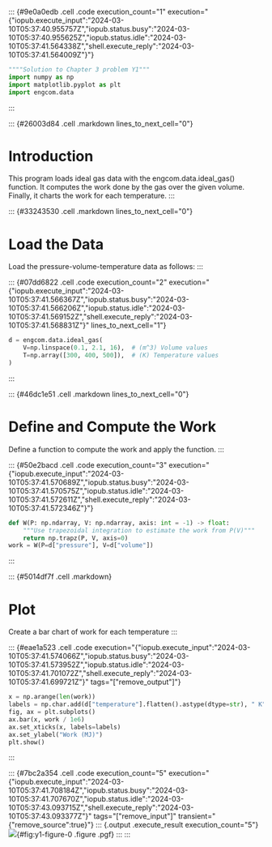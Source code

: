 ::: {#9e0a0edb .cell .code execution_count="1" execution="{\"iopub.execute_input\":\"2024-03-10T05:37:40.955757Z\",\"iopub.status.busy\":\"2024-03-10T05:37:40.955625Z\",\"iopub.status.idle\":\"2024-03-10T05:37:41.564338Z\",\"shell.execute_reply\":\"2024-03-10T05:37:41.564009Z\"}"}
``` python
""""Solution to Chapter 3 problem Y1"""
import numpy as np
import matplotlib.pyplot as plt
import engcom.data
```
:::

::: {#26003d84 .cell .markdown lines_to_next_cell="0"}
# Introduction

This program loads ideal gas data with the engcom.data.ideal_gas()
function. It computes the work done by the gas over the given volume.
Finally, it charts the work for each temperature.
:::

::: {#33243530 .cell .markdown lines_to_next_cell="0"}
# Load the Data

Load the pressure-volume-temperature data as follows:
:::

::: {#07dd6822 .cell .code execution_count="2" execution="{\"iopub.execute_input\":\"2024-03-10T05:37:41.566367Z\",\"iopub.status.busy\":\"2024-03-10T05:37:41.566206Z\",\"iopub.status.idle\":\"2024-03-10T05:37:41.569152Z\",\"shell.execute_reply\":\"2024-03-10T05:37:41.568831Z\"}" lines_to_next_cell="1"}
``` python
d = engcom.data.ideal_gas(
    V=np.linspace(0.1, 2.1, 16),  # (m^3) Volume values
    T=np.array([300, 400, 500]),  # (K) Temperature values
)
```
:::

::: {#46dc1e51 .cell .markdown lines_to_next_cell="0"}
# Define and Compute the Work

Define a function to compute the work and apply the function.
:::

::: {#50e2bacd .cell .code execution_count="3" execution="{\"iopub.execute_input\":\"2024-03-10T05:37:41.570689Z\",\"iopub.status.busy\":\"2024-03-10T05:37:41.570575Z\",\"iopub.status.idle\":\"2024-03-10T05:37:41.572611Z\",\"shell.execute_reply\":\"2024-03-10T05:37:41.572346Z\"}"}
``` python
def W(P: np.ndarray, V: np.ndarray, axis: int = -1) -> float:
    """Use trapezoidal integration to estimate the work from P(V)"""
    return np.trapz(P, V, axis=0)
work = W(P=d["pressure"], V=d["volume"])
```
:::

::: {#5014df7f .cell .markdown}
# Plot

Create a bar chart of work for each temperature
:::

::: {#eae1a523 .cell .code execution="{\"iopub.execute_input\":\"2024-03-10T05:37:41.574066Z\",\"iopub.status.busy\":\"2024-03-10T05:37:41.573952Z\",\"iopub.status.idle\":\"2024-03-10T05:37:41.701072Z\",\"shell.execute_reply\":\"2024-03-10T05:37:41.699721Z\"}" tags="[\"remove_output\"]"}
``` python
x = np.arange(len(work))
labels = np.char.add(d["temperature"].flatten().astype(dtype=str), " K")
fig, ax = plt.subplots()
ax.bar(x, work / 1e6)
ax.set_xticks(x, labels=labels)
ax.set_ylabel("Work (MJ)")
plt.show()
```
:::

::: {#7bc2a354 .cell .code execution_count="5" execution="{\"iopub.execute_input\":\"2024-03-10T05:37:41.708184Z\",\"iopub.status.busy\":\"2024-03-10T05:37:41.707670Z\",\"iopub.status.idle\":\"2024-03-10T05:37:43.093715Z\",\"shell.execute_reply\":\"2024-03-10T05:37:43.093377Z\"}" tags="[\"remove_input\"]" transient="{\"remove_source\":true}"}
::: {.output .execute_result execution_count="5"}
![](source/y1/figure-0.pgf){#fig:y1-figure-0 .figure .pgf}
:::
:::
